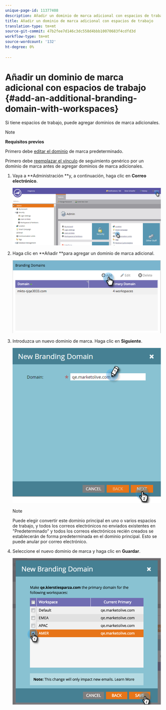 ```yaml
---
unique-page-id: 11377408
description: Añadir un dominio de marca adicional con espacios de trabajo - Documentos de marketing - Documentación del producto
title: Añadir un dominio de marca adicional con espacios de trabajo
translation-type: tm+mt
source-git-commit: 47b2fee7d146c3dc558d4bbb10070683f4cdfd3d
workflow-type: tm+mt
source-wordcount: '132'
ht-degree: 0%

---
```



# Añadir un dominio de marca adicional con espacios de trabajo {#add-an-additional-branding-domain-with-workspaces}

Si tiene espacios de trabajo, puede agregar dominios de marca adicionales.

>[!NOTE]
>
>**Requisitos previos**
>
>Primero debe [editar el dominio](edit-your-default-branding-domain.md) de marca predeterminado.
>
>Primero debe [reemplazar el vínculo](edit-your-default-branding-domain-with-workspaces.md) de seguimiento genérico por un dominio de marca antes de agregar dominios de marca adicionales.

1. Vaya a **Administración **y, a continuación, haga clic en **Correo electrónico**.

   ![](assets/image2016-6-29-16-3a42-3a20.png)

1. Haga clic en **Añadir **para agregar un dominio de marca adicional.

   ![](assets/branding-domains-add-workspaces.png)

1. Introduzca un nuevo dominio de marca. Haga clic en **Siguiente**.

   ![](assets/new-branding-domain-8-31.png)

   >[!NOTE]
   >
   >Puede elegir convertir este dominio principal en uno o varios espacios de trabajo, y todos los correos electrónicos no enviados existentes en &quot;Predeterminado&quot; y todos los correos electrónicos recién creados se establecerán de forma predeterminada en el dominio principal. Esto se puede anular por correo electrónico.

1. Seleccione el nuevo dominio de marca y haga clic en **Guardar**.

   ![](assets/image2016-8-12-10-3a52-3a44.png)

